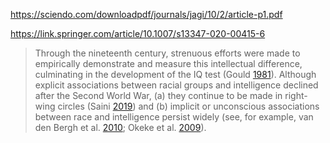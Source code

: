 

https://sciendo.com/downloadpdf/journals/jagi/10/2/article-p1.pdf

https://link.springer.com/article/10.1007/s13347-020-00415-6

>Through the nineteenth century, strenuous efforts were made to empirically demonstrate and measure this intellectual difference, culminating in the development of the IQ test (Gould [1981](https://link.springer.com/article/10.1007/s13347-020-00415-6#ref-CR36 "Gould, S. J. (1981). The mismeasure of man. New York: Norton.")). Although explicit associations between racial groups and intelligence declined after the Second World War, (a) they continue to be made in right-wing circles (Saini [2019](https://link.springer.com/article/10.1007/s13347-020-00415-6#ref-CR54 "Saini, A. (2019). Superior: The Return of Race Science. London: 4th Estate.")) and (b) implicit or unconscious associations between race and intelligence persist widely (see, for example, van den Bergh et al. [2010](https://link.springer.com/article/10.1007/s13347-020-00415-6#ref-CR61 "van den Bergh, L., Denessen, E., Hornstra, L., Voeten, M., & Holland, R. W. (2010). 'The implicit prejudiced attitudes of teachers: relations to teacher expectations and the ethnic achievement gap.' American Educational Research Journal, 47(2), 497–527. 
https://doi.org/10.3102/0002831209353594
."); Okeke et al. [2009](https://link.springer.com/article/10.1007/s13347-020-00415-6#ref-CR49 "Okeke, N. A., Howard, L. C., Kurtz-Costes, B., & Rowley, S. J. (2009). ")).



